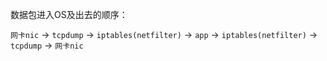 

数据包进入OS及出去的顺序：

`网卡nic` -> `tcpdump` -> `iptables(netfilter)` -> `app` -> `iptables(netfilter)` -> `tcpdump` -> `网卡nic`

